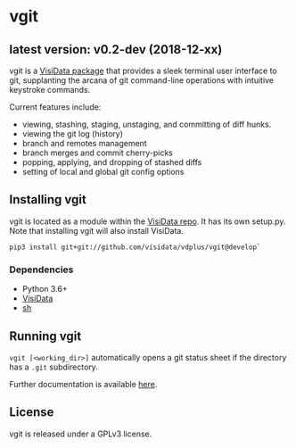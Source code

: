# vgit

## latest version: v0.2-dev (2018-12-xx)

vgit is a [VisiData package](https://visidata.org) that provides a sleek terminal user interface to git, supplanting the arcana of git command-line operations with intuitive keystroke commands.

Current features include:
- viewing, stashing, staging, unstaging, and committing of diff hunks.
- viewing the git log (history)
- branch and remotes management
- branch merges and commit cherry-picks
- popping, applying, and dropping of stashed diffs
- setting of local and global git config options

## Installing vgit

vgit is located as a module within the [VisiData repo](https://github.com/saulpw/visidata/vgit). It has its own setup.py. Note that installing vgit will also install VisiData.

```
pip3 install git+git://github.com/visidata/vdplus/vgit@develop`
```

### Dependencies

- Python 3.6+
- [VisiData](https://visidata.org/)
- [sh](https://github.com/saulpw/sh)

## Running vgit

`vgit [<working_dir>]` automatically opens a git status sheet if the directory has a `.git` subdirectory.

Further documentation is available [here](vgit-guide.md).

## License

vgit is released under a GPLv3 license.
